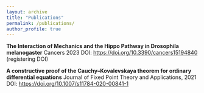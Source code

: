 ```yaml
---
layout: archive
title: "Publications"
permalink: /publications/
author_profile: true
---
```


**The Interaction of Mechanics and the Hippo Pathway in Drosophila melanogaster**
Cancers 2023
DOI: https://doi.org/10.3390/cancers15194840 (registering DOI)


**A constructive proof of the Cauchy–Kovalevskaya theorem for ordinary differential equations**
Journal of Fixed Point Theory and Applications, 2021
DOI: https://doi.org/10.1007/s11784-020-00841-1
